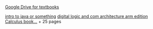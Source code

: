 [Google Drive for textbooks](https://drive.google.com/drive/mobile/folders/18xsQHFydIzMBiiiwmD7O-4m4E120h_bc)

[intro to java or something](https://drive.google.com/file/d/1t9dbxfJBPiItgs4YRaMmi4hRQS_JfiqB/view?usp=sharing)
[digital logic and com architecture arm edition](https://drive.google.com/file/d/16LANIlkqYY-MqfVBNcPB9WkPErtlJkvL/view?usp=sharing)
[Calculus book...](https://drive.google.com/file/d/1D9KgmeCuZb-_JT_ft5gJU9VER7YgEhdD/view?usp=sharing) + 25 pages
